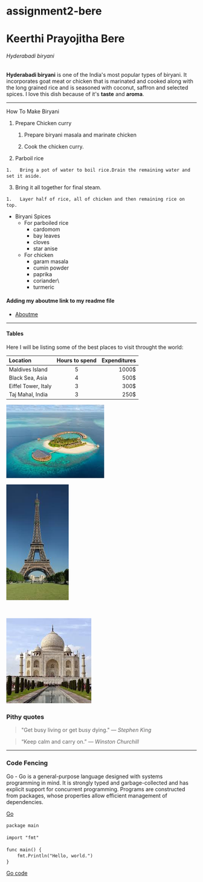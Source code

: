 # assignment2-bere
# Keerthi Prayojitha Bere
###### Hyderabadi biryani

**Hyderabadi biryani** is one of the India's most popular types of biryani. It incorporates goat meat or chicken that is marinated and cooked along with the long grained rice and is seasoned with coconut, saffron and selected spices.
I love this dish because of it's **taste** and **aroma**.

***
How To Make Biryani

1.  Prepare Chicken curry

    1.   Prepare biryani masala and marinate chicken
  
    2.   Cook the chicken curry. 
  
2.   Parboil rice

    1.   Bring a pot of water to boil rice.Drain the remaining water and set it aside.
  
3.   Bring it all together for final steam.

    1.   Layer half of rice, all of chicken and then remaining rice on top.
   
 *  Biryani Spices
    *   For parboiled rice
        *   cardomom
        *   bay leaves
        *   cloves
        *   star anise
    *   For chicken
        *   garam masala
        *   cumin powder
        *   paprika
        *   coriander\
        *   turmeric
#### Adding my aboutme link to my readme file
        
 - [Aboutme](https://github.com/prayojitha/assignment2-bere/blob/main/AboutMe.md)
 
---

 #### Tables
 Here I will be listing some of the best places to visit throught the world:

|Location| Hours to spend| Expenditures|
|:---|:---:|---:|
|Maldives Island| 5|1000$|
|Black Sea, Asia|  4|500$|
|Eiffel Tower, Italy|3|300$|
|Taj Mahal, India| 3| 250$|
![Maldives](images/maldives.jpg)
<br>

![eiffel](images/eiffel.jpg)

<br>

![Taj Mahal](images/TajMahal.jpg)

### Pithy quotes

>"Get busy living or get busy dying." — *Stephen King*

>“Keep calm and carry on.” — *Winston Churchill*


---
### Code Fencing

Go - Go is a general-purpose language designed with systems programming in mind. It is strongly typed and garbage-collected and has explicit support for concurrent programming. Programs are constructed from packages, whose properties allow efficient management of dependencies.

[Go](https://golang.org/ref/spec#:~:text=Go%20is%20a%20general%2Dpurpose,allow%20efficient%20management%20of%20dependencies.)

```
package main

import "fmt"

func main() {
	fmt.Println("Hello, world.")
}

```
[Go code](https://golang.org/doc/code.html)



